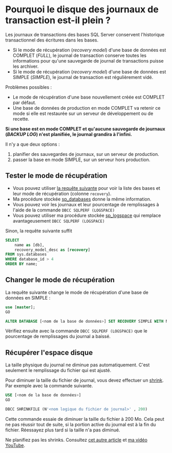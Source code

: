 # Pourquoi le disque des journaux de transaction est-il plein ?

Les journaux de transactions des bases SQL Server conservent l'historique transactionnel des écritures dans les bases.

- Si le mode de récupération (_recovery model_) d'une base de données est COMPLET (_FULL_), le journal de transaction conserve toutes les informations pour qu'une sauvegarde de journal de transactions puisse les archiver.
- Si le mode de récupération (_recovery model_) d'une base de données est SIMPLE (_SIMPLE_), le journal de transaction est régulièrement vidé.

Problèmes possibles :

- Le mode de récupération d'une base nouvellement créée est COMPLET par défaut.
- Une base de données de production en mode COMPLET va retenir ce mode si elle est restaurée sur un serveur de développement ou de recette.

**Si une base est en mode COMPLET et qu'aucune sauvegarde de journaux (_BACKUP LOG_) n'est planifiée, le journal grandira à l'infini.**

Il n'y a que deux options :

1. planifier des sauvegardes de journaux, sur un serveur de production.
2. passer la base en mode SIMPLE, sur un serveur hors production.

## Tester le mode de récupération

- Vous pouvez utiliser [la requête suivante](https://github.com/rudi-bruchez/tsql-scripts/blob/main/database-information/databases.sql) pour voir la liste des bases et leur mode de récupération (colonne `recovery`).
- Ma procédure stockée [sp_databases](https://github.com/rudi-bruchez/tsql-scripts/blob/main/stored-procedures/sp_databases.sql) donne la même information.
- Vous pouvez voir les journaux et leur pourcentage de remplissages à l'aide de la commande `DBCC SQLPERF (LOGSPACE)`
- Vous pouvez utiliser ma procédure stockée [sp_logspace](https://github.com/rudi-bruchez/tsql-scripts/blob/main/stored-procedures/sp_logspace.sql) qui remplace avantageusement `DBCC SQLPERF (LOGSPACE)` 

Sinon, la requête suivante suffit

```sql
SELECT 
    name as [db], 
    recovery_model_desc as [recovery]
FROM sys.databases
WHERE database_id > 4
ORDER BY name; 
```

## Changer le mode de récupération

La requête suivante change le mode de récupération d'une base de données en SIMPLE :

```sql
use [master];
GO

ALTER DATABASE [<nom de la base de données>] SET RECOVERY SIMPLE WITH NO_WAIT
```

Vérifiez ensuite avec la commande `DBCC SQLPERF (LOGSPACE)` que le  pourcentage de remplissages du journal a baissé.

## Récupérer l'espace disque

La taille physique du journal ne diminue pas automatiquement. C'est seulement le remplissage du fichier qui est ajusté.

Pour diminuer la taille du fichier de journal, vous devez effectuer un [shrink](./shrink-database-file.md). Par exemple avec la commande suivante.

```sql
USE [<nom de la base de données>]
GO

DBCC SHRINKFILE (N'<nom logique du fichier de journal>' , 200)
```

Cette commande essaie de diminuer la taille du fichier à 200 Mo. Cela peut ne pas réussir tout de suite, si la portion active du journal est à la fin du fichier. Réessayez plus tard si la taille n'a pas diminué.

Ne planifiez pas les shrinks. Consultez [cet autre article](./shrink-database-file.md) et [ma vidéo YouTube](https://youtu.be/Bl0p6GREFg8).
